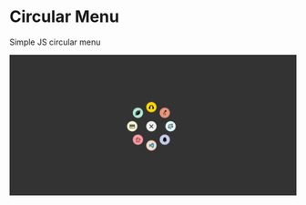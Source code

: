 

# Circular Menu
Simple JS circular menu

<a href="https://" target="_blank">
    <img src="./img/screen.jpg" alt="Project preview">
</a>